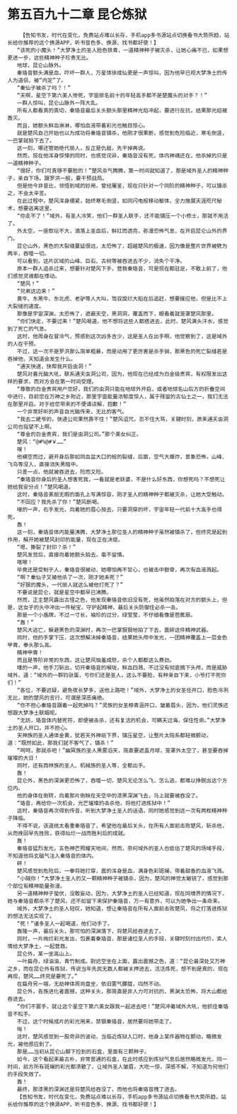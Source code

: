 # 第五百九十二章 昆仑炼狱
        【告知书友，时代在变化，免费站点难以长存，手机app多书源站点切换看书大势所趋，站长给你推荐的这个换源APP，听书音色多、换源、找书都好使！】
       “该死的小魔头！”大梦净土的圣人脸色铁青，一道精神种子被灭杀，让她心痛不已，如果想更进一步，这些精神种子珍贵无比。
       地球，昆仑山脉外。
       秦珞音额头满是血，吓坏一群人，万星体徐成仙更是一声惊叫，因为他早已视大梦净土的传人为道侣，被“内定”了。
       “秦仙子被杀了吗？！”
       “天啊，星空下第六美人惨死，宇宙排名前十的年轻高手都不是楚魔头的对手？！”
       一群人惊叫，昆仑山脉外一阵大乱。
       所有人都看真的真切，秦珞音最后关头额头那里精神光焰冲起，要进行反抗，结果那光焰被轰灭。
       而且，她额头鲜血淋淋，哪怕血液带着彩光也触目惊心。
       就是楚风自己开始也以为成功将秦珞音镇杀，他刚才很果断，感觉到危险临近，寒毛倒竖，一巴掌就拍下去了。
       这一刻，哪还管她绝代丽人，反正是仇敌，先干掉再说。
       然而，现在他浑身惊悚的同时，也感觉诧异，秦珞音没有死，体内神魂还在，他杀掉的只是一道精神种子。
       “很好，你们可真够不要脸的！”楚风杀气腾腾，第一时间就知道了，那是域外圣人的精神种子，亲自下场，跟罗洪一般，要干预战局。
       但是他今非昔比，领悟到域的妙用，曾经屠圣，现在只针对一个同阶的精神种子，可以镇杀之，不会太辛苦。
       在此过程中，楚风浑身绷紧，始终寒毛倒竖，如同闪电般移动躯体，全力施展天涯咫尺秘术，想要逃离这里。
       “你走不了！”域外，有圣人冷笑，他们一群圣人联手，还不能镇压一个小修士，那就不用活了。
       外太空，一座祭坛不大，滴落上圣血后，鲜红而透亮，弥漫恐怖气息，在开启昆仑山外的界门。
       昆仑山外，黑色的大裂缝蔓延很远，太恐怖了，超越楚风的极速，因为像是整片世界被劈为两半，吞噬一切。
       可以看到，这片区域的山峰、巨石、古树等被吞进去不少，消失个干净。
       原本一群人追杀过来，想要针对楚风下手，营救秦珞音，可是现在都驻足，不敢上前了，他们感觉灵魂都在悸动。
       “楚风！”
       “兄弟这边来！”
       黄牛、东黑牛、东北虎、老驴等人大叫，驾驭腐烂大船在后追赶，想要接应他，但是比不上大裂缝的速度。
       那像是宇宙深渊，太恐怖了，遮蔽天空，黑洞洞，覆盖而下，眼看着就笼罩楚风那里。
       “你们快走，不要过来！”楚风喝道，他不想将这些人都搭进去，此时，楚风满头汗水，感觉到了死亡的气息。
       这时，他周身在冒冷气，预感到这次凶多吉少，这是圣人在出手啊，他觉察到了，这是域外的人在干预。
       不过，这一次不是罗洪那么简单粗暴，而是动用了更厉害是杀手锏，那黑色的死亡裂缝若是吞掉他，天知道会发生什么。
       “通天快递，快帮我开启虫洞！”
       楚风对着光脑大吼，联系通天虫洞公司，因为，他现在已经成为白金级贵宾，有权限发出这样的要求，而对方会在第一时间受理。
       “尊敬的白金贵宾用户您好，我们的虫洞只能在地球外开启，或者地球名山后方的折叠空间中进行，目前您在万神之乡附近，那里宇宙能量浓郁度惊人，属于残留的古仙土之一，我们无法在那里开启。对于给您带来的不便请谅解，抱歉！”
       一个非常好听的声音自光脑传来，无比的客气。
       “我去二姥爷的，快递公司果然靠不住！”楚风诅咒，忍不住大骂，关键时刻，原来通天虫洞公司也指望不上啊。
       “尊金的白金贵宾，我们是虫洞公司。”那个美女纠正。
       楚风：“@#%@#￥……”
       嗖！
       他横空而过，避开身后那如同血盆大口的般的裂缝，后面，空气大爆炸，景象恐怖，山峰、飞鸟等没入，直接消失黑暗中。
       只差一点，他就被吞进去，险而又险。
       “秦珞音你身后的圣人想害死我，一看就是老妖婆，不是什么好东西，你想死吗？不想死让她给我安分点！”楚风喝道。
       这时，秦珞音美丽无暇的面孔上写满惊容，刚才圣人的精神种子都被灭杀，让她大受触动。
       “不回应？我先杀了你！”楚风断喝。
       嗖的一声，右手发光，向着她的眉心按去，只要洞穿的坏，宇宙年轻一代前十大高手也得死。
       轰！
       这一刻，秦珞音体内能量沸腾，大梦净土那位圣人的精神种子虽然被镇杀了，但终究是起到作用，解开她被楚风封印的能量，现在正在决堤。
       “嗯，撕裂了封印？杀！”
       楚风发觉后，直接向着她额头拍去，毫不留情。
       喀嚓！
       毕竟还是受制于人，秦珞音很被动，她哪怕再不甘心，也被击中额骨，再次有血液溅起。
       “啊？秦仙子又被他杀了一次，刚才她未死？”
       “好狠的魔头，一代丽人就这么被他打死了？”
       不要说是昆仑，就是星空中都早已沸腾。
       然而，正主楚风露出古怪之色，他发现秦珞音依旧没有死，他虽然拍落在对方的额头上，但是，这女子的头中冲出一件秘宝，守护起精神，最后关头防御住必杀一击。
       那是一个小盾牌，不过一寸长，袖珍的过分，绿莹莹，不仔细看像是芭蕉扇。
       “轰！”
       楚风大逃亡，躲避黑色的深渊时，再次一巴掌狠狠地拍了下去，震碎这件精神武器。
       同时，他的手掌下压，这次想解决掉秦珞音，结果她头颅中发光，一团精神覆盖上一层金色甲胄，拳头那么高。
       精神甲胄！
       而且是等阶非常的东西，这让楚风恼羞成怒，杀个人都都这么费劲。
       噗的一声，他手刀斩出，切开秦珞音的喉咙，鲜血四溅，不过没有彻底摘下头颅，而是威胁域外，道：“域外的一群钧驮蛋，亏你们还是圣人，这么不要脸，有种亲自下来，小爷打不死你们！”
       “各位，不要迟疑，避免夜长梦多，送他上路吧！”域外，大梦净土的女圣任开口，脸色冷冽无比，她的楚风的言行，可谓是深恶痛绝。
       “你不担心秦珞音跟着一起死掉吗？”灵族的女圣穆青涵开口，皱着眉头，因为，他们灵族还想跟大梦净土联姻呢。
       “无妨，珞音体内替死符，即便被击杀，还有复活的机会，可瞒天过海，保住性命。”大梦净土的圣人开口，并不担心。
       天神族的圣人通体金黄，犹若天外神祇下界，镇压星空，让整片太阳系都轻微颤动，道：“既然如此，那我们就不客气了，镇杀！”
       “呵呵，那就杀吧！”幽冥族的圣人黑雾滔天，简直要遮盖月球，笼罩外太空了，甚至要吞掉璀璨的大日！
       同时，还有西林族的圣人、机械族的圣人等，全都出手。
       轰！
       昆仑外，黑色的深渊更恐怖了，吞噬一切，楚风无论怎么飞，怎么逃，都难以挣脱出这个方位内。
       他的身体在倒转，向着那片倒映在天空中的漆黑深渊飞去，马上就要被吞没了。
       “珞音，再给你一次机会，光芒璀璨的击杀他，将他打进炼狱中！”
       这时，秦珞音再次得到传音，听到大梦净土圣人的话语，同时她感觉到这一次有两枚精神种子降临。
       不得不说，该道统太看重秦珞音了，希望他在最后关头，在所有人面前击败楚风，斩杀他，从而挽回早先挫败，获得灿烂一战而胜利后的成就。
       轰！
       秦珞音猛烈发光，五色神芒照耀天地间，然而，奈何域外的圣人也低估了楚风的场域手段，不知道他将玄磁气注入秦珞音的体内。
       砰！
       楚风感觉到危险后，一拳将她打穿，震的浑身是血，满身色彩斑斓，带着甜香的血液飞溅。
       “小贼你！”大梦净土圣人的又一颗精神种子被镇杀，因为，楚风的神觉太敏锐了，感觉到那个部位有精神能量弥漫。
       另一道精神种子蛰伏，没敢妄动，因为，大梦净土的圣人已经知道，现在同境界的情况下，她与秦珞音都杀不了楚风，还不如留下来保护秦珞音，万一有意外，可以为她争出一条命来。
       域外，大梦净土的圣人轻叹，她知道，想让秦珞音在所有人面前击败楚风，将之打落进炼狱的想法无法实现了。
       “死！”诸多圣人一起喝道，他们动手了。
       轰隆一声，最后关头，那可怕的深渊落下，将楚风给吞进去了。
       同时，一片绚烂彩光发出，包裹着秦珞音，那是诸位圣人的手段，关键时刻付出代价，卖人情给大梦净土，一起营救。
       昆仑外，某一坐高山上。
       一叶扁舟，绿油油，青竹制成。尉迟空坐在上面，露出震撼之色，道：“昆仑最深处又万神之乡，而在昆仑外有炼狱，传说当年先民无数人都被关押进去，活活炼死，想不到是真的，现在再现，楚风……终究是要死了。”
       在扁舟另一端，无劫神体周尚盘坐，依旧雾气朦胧，岿然不动。
       昆仑外，各族进化者震撼，这种关头，那简直是非人力可对抗的，黑渊太恐怖，将大山都给吞进去。
       “你们不罢手，就让这个星空下第六美女跟我一起进去吧！”楚风冲着域外大吼，他抓住秦珞音不松手。
       不过，这个时候成片的彩光用来，禁锢秦珞音，居然要将她带走了。
       嗡！
       这时，楚风感觉到一股奇异的波动，当临近炼狱入口时，他身上某件器物在颤动，略微发光，被他感应到了。
       那是……当初从昆仑山脚下捡到的石盒，里面有三颗种子。
       如今，这个看起来最古朴，非常普通的石盒，在此时感应到炼狱气息后居然略微发光，同一时间，前方所有斑斓的彩光都溃散了，让域外圣人皱眉，大吃一惊，深感不解，不知道为何他们的手段失效了。
       轰！
       最终，那漆黑的深渊还是将楚风给吞没了，而他也将秦珞音拽了进去。
       【告知书友，时代在变化，免费站点难以长存，手机app多书源站点切换看书大势所趋，站长给你推荐的这个换源APP，听书音色多、换源、找书都好使！】